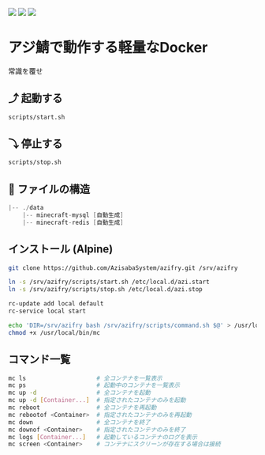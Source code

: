 [![](https://badgen.net/twitter/follow/AzisabaNetwork?icon=twitter)](https://twitter.com/AzisabaNetwork)
[![](https://discordapp.com/api/guilds/357134045328572418/widget.png)](https://discord.gg/seheC2W)
[![](https://badgen.net/github/checks/AzisabaSystem/azifry?icon=github)](https://github.com/AzisabaSystem/azifry/actions)

# アジ鯖で動作する軽量なDocker
常識を覆せ

## ⤴ 起動する
```bash
scripts/start.sh
```

## ⤵ 停止する
```bash
scripts/stop.sh
```

## 🔌 ファイルの構造
```go
|-- ./data
    |-- minecraft-mysql [自動生成]
    |-- minecraft-redis [自動生成]
```

## インストール (Alpine)
```bash
git clone https://github.com/AzisabaSystem/azifry.git /srv/azifry

ln -s /srv/azifry/scripts/start.sh /etc/local.d/azi.start
ln -s /srv/azifry/scripts/stop.sh /etc/local.d/azi.stop

rc-update add local default
rc-service local start

echo 'DIR=/srv/azifry bash /srv/azifry/scripts/command.sh $@' > /usr/local/bin/mc
chmod +x /usr/local/bin/mc
```

## コマンド一覧
```bash
mc ls                    # 全コンテナを一覧表示
mc ps                    # 起動中のコンテナを一覧表示
mc up -d                 # 全コンテナを起動
mc up -d [Container...]  # 指定されたコンテナのみを起動
mc reboot                # 全コンテナを再起動
mc rebootof <Container>  # 指定されたコンテナのみを再起動
mc down                  # 全コンテナを終了
mc downof <Container>    # 指定されたコンテナのみを終了
mc logs [Container...]   # 起動しているコンテナのログを表示
mc screen <Container>    # コンテナにスクリーンが存在する場合は接続
```

